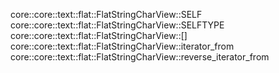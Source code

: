 core::core::text::flat::FlatStringCharView::SELF
core::core::text::flat::FlatStringCharView::SELFTYPE
core::core::text::flat::FlatStringCharView::[]
core::core::text::flat::FlatStringCharView::iterator_from
core::core::text::flat::FlatStringCharView::reverse_iterator_from